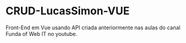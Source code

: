 # CRUD-LucasSimon-VUE
Front-End em Vue usando API criada anteriormente nas aulas do canal Funda of Web IT no youtube.
